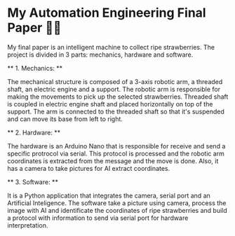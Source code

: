 # My Automation Engineering Final Paper 🦾🔌

My final paper is an intelligent machine to collect ripe strawberries.
The project is divided in 3 parts: mechanics, hardware and software.

** 1. Mechanics: ** 

The mechanical structure is composed of a 3-axis robotic arm, a threaded shaft, an electric engine and a support. 
The robotic arm is responsible for making the movements to pick up the selected strawberries. Threaded shaft is coupled in electric engine shaft and placed horizontally on top of the support. The arm is connected to the threaded shaft so that it's suspended and can move its base from left to right.

** 2. Hardware: **

The hardware is an Arduino Nano that is responsible for receive and send a specific protrocol via serial. This protocol is processed and the robotic arm coordinates is extracted from the message and the move is done. Also, it has a camera to take pictures for AI extract coordinates.

** 3. Software: **

It is a Python application that integrates the camera, serial port and an Artificial Inteligence. The software take a picture using camera, process the image with AI and identificate the coordinates of ripe strawberries and build a protocol with information to send via serial port for hardware interpretation.

